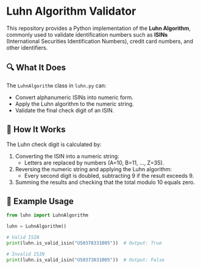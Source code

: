 # Luhn Algorithm Validator

This repository provides a Python implementation of the **Luhn Algorithm**, commonly used to validate identification numbers such as **ISINs** (International Securities Identification Numbers), credit card numbers, and other identifiers.

## 🔍 What It Does

The `LuhnAlgorithm` class in `luhn.py` can:

- Convert alphanumeric ISINs into numeric form.
- Apply the Luhn algorithm to the numeric string.
- Validate the final check digit of an ISIN.

## 🧠 How It Works

The Luhn check digit is calculated by:
1. Converting the ISIN into a numeric string:
   - Letters are replaced by numbers (A=10, B=11, ..., Z=35).
2. Reversing the numeric string and applying the Luhn algorithm:
   - Every second digit is doubled, subtracting 9 if the result exceeds 9.
3. Summing the results and checking that the total modulo 10 equals zero.

## 🧪 Example Usage

```python
from luhn import LuhnAlgorithm

luhn = LuhnAlgorithm()

# Valid ISIN
print(luhn.is_valid_isin("US0378331005"))  # Output: True

# Invalid ISIN
print(luhn.is_valid_isin("US0373831005"))  # Output: False

